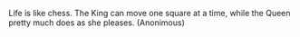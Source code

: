 Life is like chess. The King can move one square at a time, while the Queen pretty much does as she pleases. (Anonimous)
